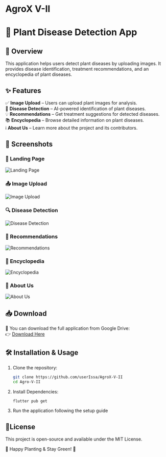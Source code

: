 # AgroX V-II
# 🌿 Plant Disease Detection App  

## 🚀 Overview  
This application helps users detect plant diseases by uploading images. It provides disease identification, treatment recommendations, and an encyclopedia of plant diseases.  

## ✨ Features  
✅ **Image Upload** – Users can upload plant images for analysis.  
🤖 **Disease Detection** – AI-powered identification of plant diseases.  
💡 **Recommendations** – Get treatment suggestions for detected diseases.  
📚 **Encyclopedia** – Browse detailed information on plant diseases.  
ℹ️ **About Us** – Learn more about the project and its contributors.  

## 📸 Screenshots  
### 🏡 Landing Page  
![Landing Page](screenshots/home.jpg)  

### 📤 Image Upload  
![Image Upload](screenshots/upload.jpg)  

### 🔍 Disease Detection  
![Disease Detection](screenshots/detection.jpg)  

### 💊 Recommendations  
![Recommendations](screenshots/recommendations.jpg)  

### 📖 Encyclopedia  
![Encyclopedia](screenshots/encyclopedia.jpg)  

### 👥 About Us  
![About Us](screenshots/about-us.jpg)  

## 📥 Download  
📂 You can download the full application from Google Drive:  
👉 [Download Here](https://drive.google.com/file/d/1oCdinBih9A3W5i2Tq5WwDHPmwtOjqbTO/view?usp=sharing)  

## 🛠 Installation & Usage  
1. Clone the repository:  
   ```sh
   git clone https://github.com/userIssa/AgroX-V-II
   cd Agro-V-II
2. Install Dependencies:
   ```sh
   flutter pub get
 3. Run the application following the setup guide

## 📜License

This project is open-source and available under the MIT License.

🌱 Happy Planting & Stay Green! 🌿

